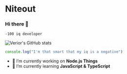 # Niteout
### Hi there 👋

````-100 iq developer````

![Verior's GitHub stats](https://github-readme-stats.vercel.app/api?username=VeriorGit&show_icons=true&theme=tokyonight)

```javascript
console.log("I'm that smart that my iq is a negative")
```

- 🔭 I’m currently working on **Node.js Things**
- 🌱 I’m currently learning **JavaScript & TypeScript**
